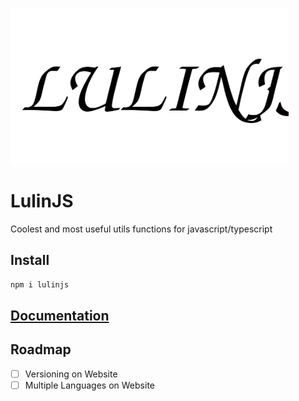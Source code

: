 <p align="left">
  <img alt="React Native Typescript Boilerplate"
        src="assets/lulinjs.svg" height="250"  />

# LulinJS

Coolest and most useful utils functions for javascript/typescript

</p>

## Install

```bash
npm i lulinjs
```

## [Documentation](https://wrathchaos.github.io/lulinjs/)

## Roadmap

- [ ] Versioning on Website
- [ ] Multiple Languages on Website
